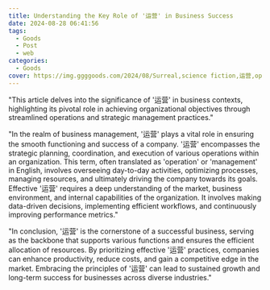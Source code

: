 ```yaml
---
title: Understanding the Key Role of '运营' in Business Success
date: 2024-08-28 06:41:56
tags:
  - Goods
  - Post
  - web
categories:
  - Goods
cover: https://img.ggggoods.com/2024/08/Surreal,science fiction,运营,operations,technology,tech,diagrams,renderings,colors_20240830_00001_.png
---
```


"This article delves into the significance of '运营' in business contexts, highlighting its pivotal role in achieving organizational objectives through streamlined operations and strategic management practices."

"In the realm of business management, '运营' plays a vital role in ensuring the smooth functioning and success of a company. '运营' encompasses the strategic planning, coordination, and execution of various operations within an organization. This term, often translated as 'operation' or 'management' in English, involves overseeing day-to-day activities, optimizing processes, managing resources, and ultimately driving the company towards its goals. Effective '运营' requires a deep understanding of the market, business environment, and internal capabilities of the organization. It involves making data-driven decisions, implementing efficient workflows, and continuously improving performance metrics."

"In conclusion, '运营' is the cornerstone of a successful business, serving as the backbone that supports various functions and ensures the efficient allocation of resources. By prioritizing effective '运营' practices, companies can enhance productivity, reduce costs, and gain a competitive edge in the market. Embracing the principles of '运营' can lead to sustained growth and long-term success for businesses across diverse industries."
